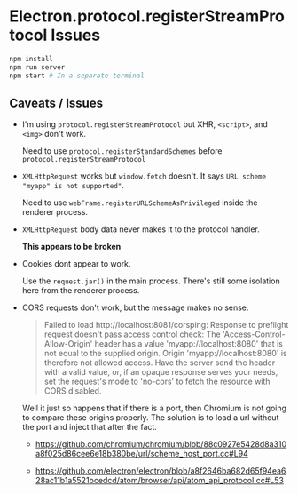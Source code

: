 # Electron.protocol.registerStreamProtocol Issues

```sh
npm install
npm run server
npm start # In a separate terminal
```

## Caveats / Issues

- I'm using `protocol.registerStreamProtocol` but XHR, `<script>`, and `<img>` don't work.

	Need to use `protocol.registerStandardSchemes` before `protocol.registerStreamProtocol`

- `XMLHttpRequest` works but `window.fetch` doesn't. It says `URL scheme "myapp" is not supported"`.

	Need to use `webFrame.registerURLSchemeAsPrivileged` inside the renderer process.

- `XMLHttpRequest` body data never makes it to the protocol handler.

	**This appears to be broken**

- Cookies dont appear to work.

	Use the `request.jar()` in the main process. There's still some isolation here from the renderer process.

- CORS requests don't work, but the message makes no sense.

	> Failed to load http://localhost:8081/corsping: Response to preflight request doesn't pass access control check: The 'Access-Control-Allow-Origin' header has a value 'myapp://localhost:8080' that is not equal to the supplied origin. Origin 'myapp://localhost:8080' is therefore not allowed access. Have the server send the header with a valid value, or, if an opaque response serves your needs, set the request's mode to 'no-cors' to fetch the resource with CORS disabled.

	Well it just so happens that if there is a port, then Chromium is not going to compare these origins properly. The solution is to load
	a url without the port and inject that after the fact.

	- https://github.com/chromium/chromium/blob/88c0927e5428d8a310a8f025d86cee6e18b380be/url/scheme_host_port.cc#L94

	- https://github.com/electron/electron/blob/a8f2646ba682d65f94ea628ac11b1a5521bcedcd/atom/browser/api/atom_api_protocol.cc#L53